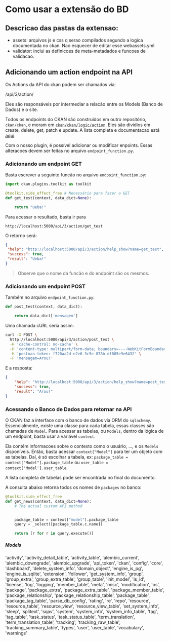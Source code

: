 # Como usar a extensão do BD

## Descricao das pastas da extensao:

* assets: arquivos js e css q serao compilados segundo a logica documentada no ckan. Nao esquecer de editar esse webassets.yml
* validator: inclui as definicoes de meta-metadados e funcoes de validacao.


## Adicionando um action endpoint na API

Os Actions da API do ckan podem ser chamados via:

<url>/api/3/action/<function>

Eles são responsáveis por intermediar a relacão entre os Models (Banco de Dados)
e o site.

Todos os endpoints do CKAN são construídos em outro repositório,
`ckan/ckan`, e moram em [`ckan/ckan/logic/action`](https://github.com/ckan/ckan/blob/master/ckan/logic/action/get.py). Eles são dividios em create, delete, get, patch e update. A lista
completa e documentacao está [aqui](https://docs.ckan.org/en/2.9/api/index.html#action-api-reference).

Com o nosso plugin, é possível adicionar ou modificar enpoints. Essas alteracoes 
devem ser feitas no arquivo `endpoint_function.py`.

### Adicionando um endpoint GET

Basta escrever a seguinte funcão no arquivo `endpoint_function.py`:

```python
import ckan.plugins.toolkit as toolkit

@toolkit.side_effect_free # Necessário para fazer o GET
def get_test(context, data_dict=None):

    return "Ueba!"
```

Para acessar o resultado, basta ir para 

`http://localhost:5000/api/3/action/get_test`

O retorno será:

```json
{
 "help": "http://localhost:5000/api/3/action/help_show?name=get_test", 
 "success": true,
 "result": "Ueba!"
}
```

> Observe que o nome da funcão e do endpoint são os mesmos.

### Adicionando um endpoint POST

Também no arquivo `endpoint_function.py`:

```python
def post_test(context, data_dict):

    return data_dict['mensagem']
```

Uma chamada cURL seria assim:

```bash
curl -X POST \
  http://localhost:5000/api/3/action/post_test \
  -H 'cache-control: no-cache' \
  -H 'content-type: multipart/form-data; boundary=----WebKitFormBoundary7MA4YWxkTrZu0gW' \
  -H 'postman-token: f720aa2d-e2e6-3c5e-878b-df805e9e6432' \
  -F 'mensagem=Arou!'
```

E a resposta:

```json
{
    "help": "http://localhost:5000/api/3/action/help_show?name=post_test",
    "success": true,
    "result": "Arou!"
}
```

### Acessando o Banco de Dados para retornar na API

O CKAN faz a interface com o banco de dados via ORM do `sqlachemy`. Essencialmente,
existe uma classe para cada tabela, essas classes são chamadas de `Model`.
Para acessar as tabelas, ou `Models`, dentro da lógica de um endpoint, basta usar
a variável `context`. 

Ela contém informacoes sobre o contexto como o usuário, ..., e os `Models` disponíveis.
Então, basta acessar `context["Model"]` para ter um objeto com as tabelas. Daí,
é só escolhar a tabela, ex: `package_table = context["Model"].package_table` ou
`user_table = context['Model'].user_table`.

A lista completa de tabelas pode ser encontrada no final do documento.

A consulta abaixo retorna todos os nomes de `packages` no banco:

```python
@toolkit.side_effect_free
def get_news(context, data_dict=None):
    # The actual custom API method


    package_table = context["model"].package_table
    query = _select([package_table.c.name])

    return [r for r in query.execute()]
```


##### Models

'activity', 'activity_detail_table', 'activity_table', 'alembic_current', 'alembic_downgrade', 'alembic_upgrade', 'api_token', 'ckan', 'config', 'core', 'dashboard', 'delete_system_info', 'domain_object', 'engine_is_pg', 'engine_is_sqlite', 'extension', 'follower', 'get_system_info', 'group', 'group_extra', 'group_extra_table', 'group_table', 'init_model', 'is_id', 'license', 'log', 'logging', 'member_table', 'meta', 'misc', 'modification', 'os', 'package', 'package_extra', 'package_extra_table', 'package_member_table', 'package_relationship', 'package_relationship_table', 'package_table', 'package_tag_table', 'parse_db_config', 'rating', 're', 'repo', 'resource', 'resource_table', 'resource_view', 'resource_view_table', 'set_system_info', 'sleep', 'splitext', 'sqav', 'system', 'system_info', 'system_info_table', 'tag', 'tag_table', 'task_status', 'task_status_table', 'term_translation', 'term_translation_table', 'tracking', 'tracking_raw_table', 'tracking_summary_table', 'types', 'user', 'user_table', 'vocabulary', 'warnings'
